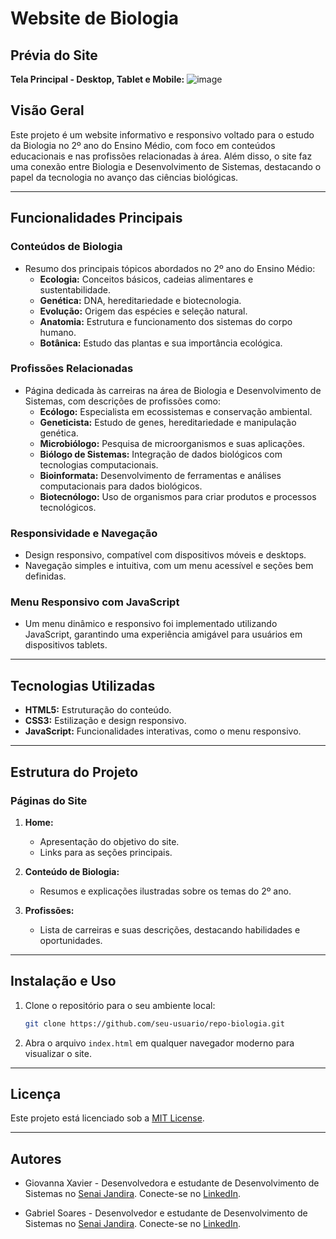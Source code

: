 # Website de Biologia

## Prévia do Site

**Tela Principal - Desktop, Tablet e Mobile:**
![image](https://github.com/user-attachments/assets/9f8f6fd5-ca25-4f5c-9795-768a67ed06a1)


## Visão Geral
Este projeto é um website informativo e responsivo voltado para o estudo da Biologia no 2º ano do Ensino Médio, com foco em conteúdos educacionais e nas profissões relacionadas à área. Além disso, o site faz uma conexão entre Biologia e Desenvolvimento de Sistemas, destacando o papel da tecnologia no avanço das ciências biológicas.

---

## Funcionalidades Principais

### Conteúdos de Biologia
- Resumo dos principais tópicos abordados no 2º ano do Ensino Médio:
  - **Ecologia:** Conceitos básicos, cadeias alimentares e sustentabilidade.
  - **Genética:** DNA, hereditariedade e biotecnologia.
  - **Evolução:** Origem das espécies e seleção natural.
  - **Anatomia:** Estrutura e funcionamento dos sistemas do corpo humano.
  - **Botânica:** Estudo das plantas e sua importância ecológica.

### Profissões Relacionadas
- Página dedicada às carreiras na área de Biologia e Desenvolvimento de Sistemas, com descrições de profissões como:
  - **Ecólogo:** Especialista em ecossistemas e conservação ambiental.
  - **Geneticista:** Estudo de genes, hereditariedade e manipulação genética.
  - **Microbiólogo:** Pesquisa de microorganismos e suas aplicações.
  - **Biólogo de Sistemas:** Integração de dados biológicos com tecnologias computacionais.
  - **Bioinformata:** Desenvolvimento de ferramentas e análises computacionais para dados biológicos.
  - **Biotecnólogo:** Uso de organismos para criar produtos e processos tecnológicos.

### Responsividade e Navegação
- Design responsivo, compatível com dispositivos móveis e desktops.
- Navegação simples e intuitiva, com um menu acessível e seções bem definidas.

### Menu Responsivo com JavaScript
- Um menu dinâmico e responsivo foi implementado utilizando JavaScript, garantindo uma experiência amigável para usuários em dispositivos tablets.

---

## Tecnologias Utilizadas
- **HTML5:** Estruturação do conteúdo.
- **CSS3:** Estilização e design responsivo.
- **JavaScript:** Funcionalidades interativas, como o menu responsivo.
---

## Estrutura do Projeto

### Páginas do Site
1. **Home:**
   - Apresentação do objetivo do site.
   - Links para as seções principais.

2. **Conteúdo de Biologia:**
   - Resumos e explicações ilustradas sobre os temas do 2º ano.

3. **Profissões:**
   - Lista de carreiras e suas descrições, destacando habilidades e oportunidades.

---

## Instalação e Uso
1. Clone o repositório para o seu ambiente local:
   ```bash
   git clone https://github.com/seu-usuario/repo-biologia.git
   ```

2. Abra o arquivo `index.html` em qualquer navegador moderno para visualizar o site.

---

## Licença
Este projeto está licenciado sob a [MIT License](LICENSE).

---

## Autores
- Giovanna Xavier - Desenvolvedora e estudante de Desenvolvimento de Sistemas no [Senai Jandira](https://sp.senai.br/unidade/jandira/). Conecte-se no [LinkedIn](https://www.linkedin.com/in/giovanna-xavier-978538241/).

- Gabriel Soares - Desenvolvedor e estudante de Desenvolvimento de Sistemas no [Senai Jandira](https://sp.senai.br/unidade/jandira/). Conecte-se no [LinkedIn](https://www.linkedin.com/in/gabriel-soares-3098782b0/).
